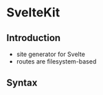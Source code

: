 # SvelteKit



## Introduction

- site generator for Svelte
- routes are filesystem-based



## Syntax